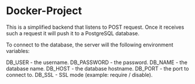 # Docker-Project

This is a simplified backend that listens to POST request. Once it receives such a request it will push it to a PostgreSQL database.

To connect to the database, the server will the following environment variables:

DB_USER - the username.
DB_PASSWORD - the password.
DB_NAME - the database name.
DB_HOST - the database hostname.
DB_PORT - the port to connect to.
DB_SSL - SSL mode (example: require / disable).
